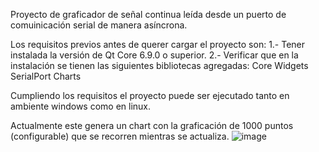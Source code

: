 Proyecto de graficador de señal continua leída desde un puerto de comuinicación serial de manera asíncrona.

Los requisitos previos antes de querer cargar el proyecto son:
1.- Tener instalada la versión de Qt Core 6.9.0 o superior.
2.- Verificar que en la instalación se tienen las siguientes bibliotecas agregadas: 
    Core
    Widgets
    SerialPort
    Charts

Cumpliendo los requisitos el proyecto puede ser ejecutado tanto en ambiente windows como en linux.

Actualmente este genera un chart con la graficación de 1000 puntos (configurable) que se recorren mientras se actualiza.
![image](https://github.com/user-attachments/assets/73df2426-2ded-4d84-b7c4-5605801eb2c7)
